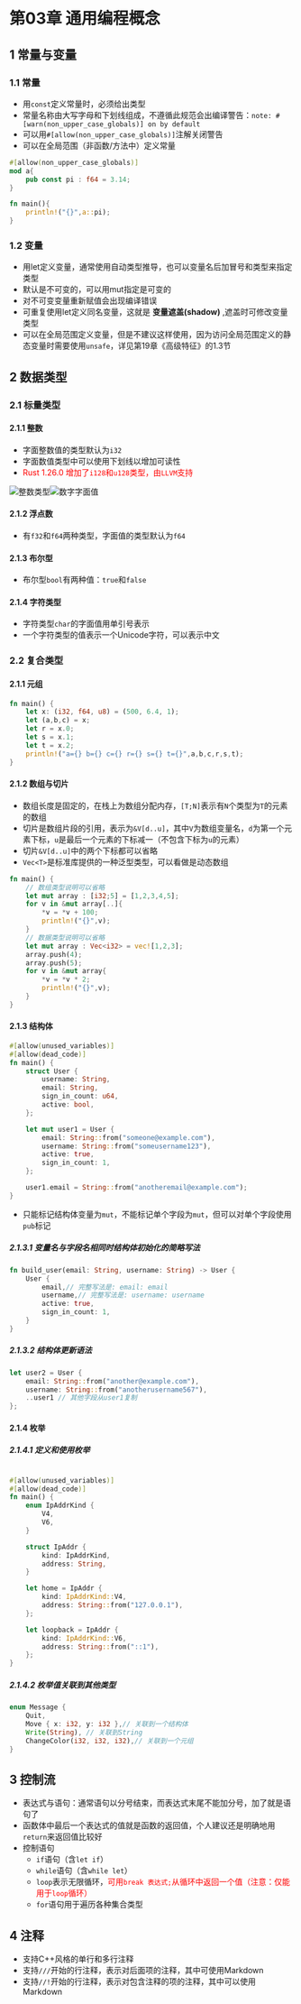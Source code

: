 # 第03章 通用编程概念

## 1 常量与变量

### 1.1 常量

* 用`const`定义常量时，必须给出类型
* 常量名称由大写字母和下划线组成，不遵循此规范会出编译警告：`note: #[warn(non_upper_case_globals)] on by default`
* 可以用`#[allow(non_upper_case_globals)]`注解关闭警告
* 可以在全局范围（非函数/方法中）定义常量

```rust
#[allow(non_upper_case_globals)]
mod a{
    pub const pi : f64 = 3.14;
}

fn main(){
    println!("{}",a::pi);
}
```

### 1.2 变量

- 用let定义变量，通常使用自动类型推导，也可以变量名后加冒号和类型来指定类型
- 默认是不可变的，可以用mut指定是可变的
- 对不可变变量重新赋值会出现编译错误
- 可重复使用let定义同名变量，这就是 **变量遮盖(shadow)** ,遮盖时可修改变量类型
- 可以在全局范围定义变量，但是不建议这样使用，因为访问全局范围定义的静态变量时需要使用`unsafe`，详见第19章《高级特征》的1.3节

## 2 数据类型

### 2.1 标量类型

#### 2.1.1 整数

* 字面整数值的类型默认为`i32`
* 字面数值类型中可以使用下划线以增加可读性
* <font color="red">Rust 1.26.0 增加了`i128`和`u128`类型，由`LLVM`支持</font>

![整数类型](_v_images/整数类型_1536367681_13610.png)![数字字面值](_v_images/数字字面值_1536367846_18415.png)

#### 2.1.2 浮点数

* 有`f32`和`f64`两种类型，字面值的类型默认为`f64`

#### 2.1.3 布尔型

* 布尔型`bool`有两种值：`true`和`false`

#### 2.1.4 字符类型

* 字符类型`char`的字面值用单引号表示
* 一个字符类型的值表示一个Unicode字符，可以表示中文

### 2.2 复合类型

#### 2.1.1 元组

```rust
fn main() {
    let x: (i32, f64, u8) = (500, 6.4, 1);
    let (a,b,c) = x;
    let r = x.0;
    let s = x.1;
    let t = x.2;
    println!("a={} b={} c={} r={} s={} t={}",a,b,c,r,s,t);
}
```

#### 2.1.2 数组与切片

* 数组长度是固定的，在栈上为数组分配内存，`[T;N]`表示有`N`个类型为`T`的元素的数组
* 切片是数组片段的引用，表示为`&V[d..u]`，其中`V`为数组变量名，`d`为第一个元素下标，`u`是最后一个元素的下标减一（不包含下标为`u`的元素）
* 切片`&V[d..u]`中的两个下标都可以省略
* `Vec<T>`是标准库提供的一种泛型类型，可以看做是动态数组

```rust
fn main() {
    // 数组类型说明可以省略
    let mut array : [i32;5] = [1,2,3,4,5];
    for v in &mut array[..]{
        *v = *v + 100;
        println!("{}",v);
    }
    // 数据类型说明可以省略
    let mut array : Vec<i32> = vec![1,2,3];
    array.push(4);
    array.push(5);
    for v in &mut array{
        *v = *v * 2;
        println!("{}",v);
    }
}
```

#### 2.1.3 结构体

```rust
#[allow(unused_variables)]
#[allow(dead_code)]
fn main() {
    struct User {
        username: String,
        email: String,
        sign_in_count: u64,
        active: bool,
    };

    let mut user1 = User {
        email: String::from("someone@example.com"),
        username: String::from("someusername123"),
        active: true,
        sign_in_count: 1,
    };

    user1.email = String::from("anotheremail@example.com");
}
```

* 只能标记结构体变量为`mut`，不能标记单个字段为`mut`，但可以对单个字段使用`pub`标记

##### 2.1.3.1 变量名与字段名相同时结构体初始化的简略写法

```rust
fn build_user(email: String, username: String) -> User {
    User {
        email,// 完整写法是: email: email
        username,// 完整写法是: username: username
        active: true,
        sign_in_count: 1,
    }
}
```

##### 2.1.3.2 结构体更新语法

```rust
let user2 = User {
    email: String::from("another@example.com"),
    username: String::from("anotherusername567"),
    ..user1 // 其他字段从user1复制
};
```

#### 2.1.4 枚举

##### 2.1.4.1 定义和使用枚举

```rust

#[allow(unused_variables)]
#[allow(dead_code)]
fn main() {
    enum IpAddrKind {
        V4,
        V6,
    }

    struct IpAddr {
        kind: IpAddrKind,
        address: String,
    }

    let home = IpAddr {
        kind: IpAddrKind::V4,
        address: String::from("127.0.0.1"),
    };

    let loopback = IpAddr {
        kind: IpAddrKind::V6,
        address: String::from("::1"),
    };
}
```

##### 2.1.4.2 枚举值关联到其他类型

```rust
enum Message {
    Quit,
    Move { x: i32, y: i32 },// 关联到一个结构体
    Write(String), // 关联到String
    ChangeColor(i32, i32, i32),// 关联到一个元组
}
```

## 3 控制流

* 表达式与语句：通常语句以分号结束，而表达式末尾不能加分号，加了就是语句了
* 函数体中最后一个表达式的值就是函数的返回值，个人建议还是明确地用`return`来返回值比较好
* 控制语句
  * `if`语句（含`let if`）
  * `while`语句（含`while let`）
  * `loop`表示无限循环，<font color="red">可用`break 表达式;`从循环中返回一个值（注意：仅能用于`loop`循环）</font>
  * `for`语句用于遍历各种集合类型

## 4 注释

* 支持C++风格的单行和多行注释
* 支持`///`开始的行注释，表示对后面项的注释，其中可使用Markdown
* 支持`//!`开始的行注释，表示对包含注释的项的注释，其中可以使用Markdown